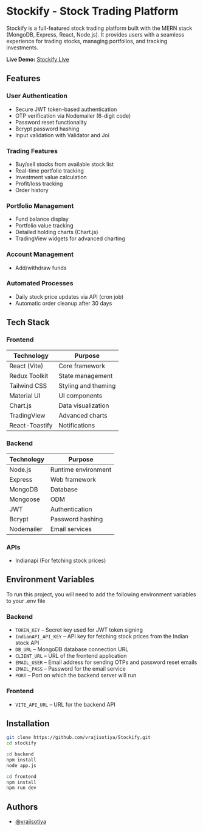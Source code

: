 # Stockify - Stock Trading Platform


Stockify is a full-featured stock trading platform built with the MERN stack (MongoDB, Express, React, Node.js). It provides users with a seamless experience for trading stocks, managing portfolios, and tracking investments.

**Live Demo:** [Stockify Live](https://stockify-zmkd.onrender.com)

## Features

### User Authentication
- Secure JWT token-based authentication
- OTP verification via Nodemailer (6-digit code)
- Password reset functionality
- Bcrypt password hashing
- Input validation with Validator and Joi

### Trading Features
- Buy/sell stocks from available stock list
- Real-time portfolio tracking
- Investment value calculation
- Profit/loss tracking
- Order history

### Portfolio Management
- Fund balance display
- Portfolio value tracking
- Detailed holding charts (Chart.js)
- TradingView widgets for advanced charting

### Account Management
- Add/withdraw funds

### Automated Processes
- Daily stock price updates via API (cron job)
- Automatic order cleanup after 30 days

## Tech Stack

### Frontend
| Technology | Purpose |
|------------|---------|
| React (Vite) | Core framework |
| Redux Toolkit | State management |
|Tailwind CSS |	Styling and theming |
| Material UI | UI components |
| Chart.js | Data visualization |
| TradingView | Advanced charts |
| React-Toastify | Notifications |


### Backend
| Technology | Purpose |
|------------|---------|
| Node.js | Runtime environment |
| Express | Web framework |
| MongoDB | Database |
| Mongoose | ODM |
| JWT | Authentication |
| Bcrypt | Password hashing |
| Nodemailer | Email services |

### APIs
- Indianapi (For fetching stock prices)

## Environment Variables

To run this project, you will need to add the following environment variables to your .env file

### Backend

- `TOKEN_KEY` – Secret key used for JWT token signing
- `IndianAPI_API_KEY` – API key for fetching stock prices from the Indian stock API
- `DB_URL` – MongoDB database connection URL
- `CLIENT_URL` – URL of the frontend application
- `EMAIL_USER` – Email address for sending OTPs and password reset emails
- `EMAIL_PASS` – Password for the email service
- `PORT` – Port on which the backend server will run

### Frontend

- `VITE_API_URL` – URL for the backend API

## Installation

```bash
git clone https://github.com/vrajisotiya/Stockify.git
cd stockify
```

```bash
cd backend
npm install
node app.js
```

```bash
cd frontend
npm install
npm run dev
```

## Authors

- [@vrajisotiya](https://github.com/vrajisotiya)
